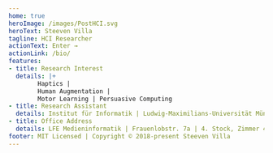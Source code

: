 ```yaml
---
home: true
heroImage: /images/PostHCI.svg
heroText: Steeven Villa
tagline: HCI Researcher
actionText: Enter →
actionLink: /bio/
features:
- title: Research Interest
  details: |+ 
        Haptics |
        Human Augmentation |
        Motor Learning | Persuasive Computing
- title: Research Assistant
  details: Institut für Informatik | Ludwig-Maximilians-Universität München | Munich, Germany
- title: Office Address
  details: LFE Medieninformatik | Frauenlobstr. 7a | 4. Stock, Zimmer 453
footer: MIT Licensed | Copyright © 2018-present Steeven Villa
---
```


